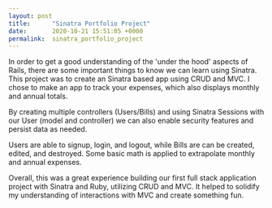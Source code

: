 ```yaml
---
layout: post
title:      "Sinatra Portfolio Project"
date:       2020-10-21 15:51:05 +0000
permalink:  sinatra_portfolio_project
---
```



In order to get a good understanding of the 'under the hood' aspects of Rails, there are some important things to know we can learn using Sinatra. This project was to create an Sinatra based app using CRUD and MVC. I chose to make an app to track your expenses, which also displays monthly and annual totals.

By creating multiple controllers (Users/Bills) and using Sinatra Sessions with our User (model and controller) we can also enable security features and persist data as needed.

Users are able to signup, login, and logout, while Bills are can be created, edited, and destroyed. Some basic math is applied to extrapolate monthly and annual expenses.

Overall, this was a great experience building our first full stack application project with Sinatra and Ruby, utilizing CRUD and MVC. It helped to solidify my understanding of interactions with MVC and create something fun.


